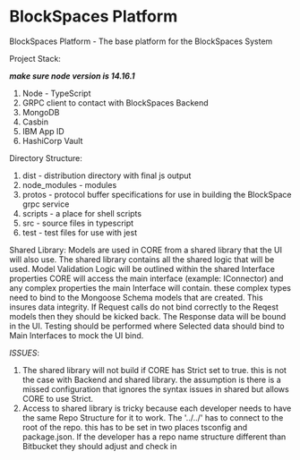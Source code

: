 # BlockSpaces Platform

BlockSpaces Platform - The base platform for the BlockSpaces System

Project Stack:

***make sure node version is 14.16.1***

1. Node - TypeScript
2. GRPC client to contact with BlockSpaces Backend
3. MongoDB
4. Casbin
5. IBM App ID
6. HashiCorp Vault

Directory Structure:

1. dist - distribution directory with final js output
2. node_modules - modules
3. protos - protocol buffer specifications for use in building the BlockSpace grpc service
4. scripts - a place for shell scripts
5. src - source files in typescript
6. test - test files for use with jest

Shared Library:
Models are used in CORE from a shared library that the UI will also use. The shared library contains all the shared logic that will be used. Model Validation Logic will be outlined within the shared Interface properties CORE will access the main interface (example: IConnector) and any complex properties the main Interface will contain. these complex types need to bind to the Mongoose Schema models that are created. This insures data integrity. If Request calls do not bind correctly to the Reqest models then they should be kicked back. The Response data will be bound in the UI. Testing should be performed where Selected data should bind to Main Interfaces to mock the UI bind.

*ISSUES*:

1. The shared library will not build if CORE has Strict set to true. this is not the case with Backend and shared library. the assumption is there is a missed configuration that ignores the syntax issues in shared but allows CORE to use Strict.
2. Access to shared library is tricky because each developer needs to have the same Repo Structure for it to work. The '../../' has to connect to the root of the repo. this has to be set in two places tsconfig and package.json. If the developer has a repo name structure different than Bitbucket they should adjust and check in
